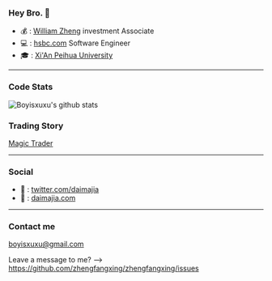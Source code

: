 ### Hey Bro. 👋

- 💰 : [William Zheng](http:/zhengfangxing.github.io) investment Associate
- 💻 : [hsbc.com](https://hsbc.com/) Software Engineer
- 🎓 : [Xi'An Peihua University](http://www.peihua.cn/)

----

### Code Stats

![Boyisxuxu's github stats](https://github-readme-stats.vercel.app/api?username=zhengfangxing&show_icons=true&theme=dracula)

### Trading Story

[Magic Trader](https://www.youtube.com/channel/UCkRc4Cyv0DZecuLjARwP3Gw)

---- 

### Social

- 🥸 : [twitter.com/daimajia](twitter.com/daimajia)
- 👻 : [daimajia.com](daimajia.com)

----

### Contact me

boyisxuxu@gmail.com


Leave a message to me? --> https://github.com/zhengfangxing/zhengfangxing/issues
